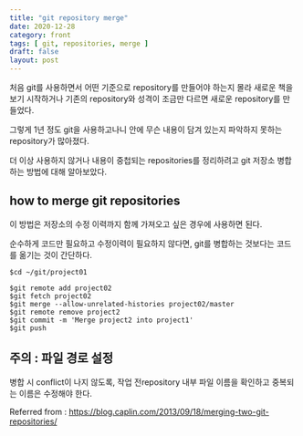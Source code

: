 ```yaml
---
title: "git repository merge"
date: 2020-12-28
category: front
tags: [ git, repositories, merge ]
draft: false
layout: post
---
```


처음 git를 사용하면서 어떤 기준으로 repository를 만들어야 하는지 몰라 새로운 책을 보기 시작하거나 기존의 repository와 성격이 조금만 다르면 새로운 repository를 만들었다. 

그렇게 1년 정도 git을 사용하고나니 안에 무슨 내용이 담겨 있는지 파악하지 못하는 repository가 많아졌다.

더 이상 사용하지 않거나 내용이 중첩되는 repositories를 정리하려고 git 저장소 병합하는 방법에 대해 알아보았다.

## how to merge git repositories

이 방법은 저장소의 수정 이력까지 함께 가져오고 싶은 경우에 사용하면 된다.

순수하게 코드만 필요하고 수정이력이 필요하지 않다면, git를 병합하는 것보다는 코드를 옮기는 것이 간단하다.

```
$cd ~/git/project01

$git remote add project02
$git fetch project02
$git merge --allow-unrelated-histories project02/master
$git remote remove project2
$git commit -m 'Merge project2 into project1'
$git push
```

## 주의 : 파일 경로 설정

병합 시 conflict이 나지 않도록, 작업 전repository 내부 파일 이름을 확인하고 중복되는 이름은 수정해야 한다.


Referred from : https://blog.caplin.com/2013/09/18/merging-two-git-repositories/